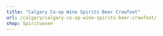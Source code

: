 ```yaml
---
title: "Calgary Co-op Wine Spirits Beer Crowfoot"
url: /calgary/calgary-co-op-wine-spirits-beer-crowfoot/
shop: Spirituosen
---
```

